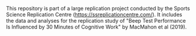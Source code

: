 This repository is part of a large replication project conducted by the Sports Science Replication Centre (https://ssreplicationcentre.com/). It includes the data and analyses for the replication study of "Beep Test Performance Is Influenced by 30 Minutes of Cognitive Work" by MacMahon et al (2019).
